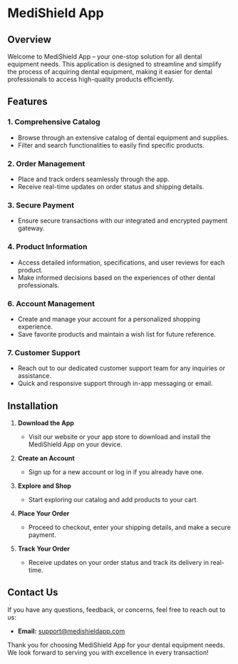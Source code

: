# MediShield App

## Overview

Welcome to MediShield App – your one-stop solution for all dental equipment needs. This application is designed to streamline and simplify the process of acquiring dental equipment, making it easier for dental professionals to access high-quality products efficiently.

## Features

### 1. **Comprehensive Catalog**

- Browse through an extensive catalog of dental equipment and supplies.
- Filter and search functionalities to easily find specific products.

### 2. **Order Management**

- Place and track orders seamlessly through the app.
- Receive real-time updates on order status and shipping details.

### 3. **Secure Payment**

- Ensure secure transactions with our integrated and encrypted payment gateway.

### 4. **Product Information**

- Access detailed information, specifications, and user reviews for each product.
- Make informed decisions based on the experiences of other dental professionals.

### 6. **Account Management**

- Create and manage your account for a personalized shopping experience.
- Save favorite products and maintain a wish list for future reference.

### 7. **Customer Support**

- Reach out to our dedicated customer support team for any inquiries or assistance.
- Quick and responsive support through in-app messaging or email.

## Installation

1. **Download the App**
   - Visit our website or your app store to download and install the MediShield App on your device.

2. **Create an Account**
   - Sign up for a new account or log in if you already have one.

3. **Explore and Shop**
   - Start exploring our catalog and add products to your cart.

4. **Place Your Order**
   - Proceed to checkout, enter your shipping details, and make a secure payment.

5. **Track Your Order**
   - Receive updates on your order status and track its delivery in real-time.

## Contact Us

If you have any questions, feedback, or concerns, feel free to reach out to us:

- **Email:** <support@medishieldapp.com>

Thank you for choosing MediShield App for your dental equipment needs. We look forward to serving you with excellence in every transaction!
